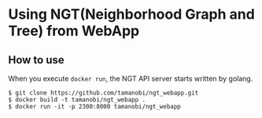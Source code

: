# Using NGT(Neighborhood Graph and Tree) from WebApp

## How to use
When you execute `docker run`, the NGT API server starts written by golang.

```
$ git clone https://github.com/tamanobi/ngt_webapp.git
$ docker build -t tamanobi/ngt_webapp .
$ docker run -it -p 2300:8000 tamanobi/ngt_webapp
```
